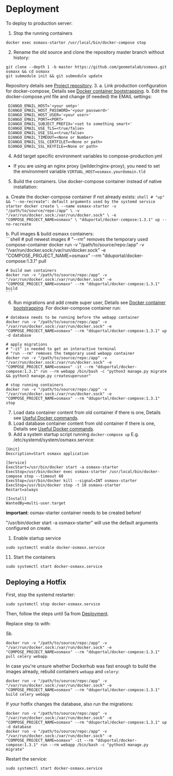# Deployment

To deploy to production server:

1. Stop the running containers
  ```shell
  docker exec osmaxx-starter /usr/local/bin/docker-compose stop
  ```

2. Rename the old source and clone the repository master branch without history:

  ```shell
  git clone --depth 1 -b master https://github.com/geometalab/osmaxx.git osmaxx && cd osmaxx
  git submodule init && git submodule update
  ```
  Repository details see [Project repository](git-repository.md).
3. a. Link production configuration for docker-compose, Details see [Docker container bootstrapping](../README.md#initializationdocker-container-bootstrapping).
   b. Edit the docker-compose.yml file and change (if needed) the EMAIL settings:
   ```shell
    DJANGO_EMAIL_HOST='<your smtp>'
    DJANGO_EMAIL_HOST_PASSWORD='<your password>'
    DJANGO_EMAIL_HOST_USER='<your user>'
    DJANGO_EMAIL_PORT=<PORT>
    DJANGO_EMAIL_SUBJECT_PREFIX='<set to something smart>'
    DJANGO_EMAIL_USE_TLS=<true/false>
    DJANGO_EMAIL_USE_SSL=<true/false>
    DJANGO_EMAIL_TIMEOUT=<None or Number>
    DJANGO_EMAIL_SSL_CERTFILET=<None or path>
    DJANGO_EMAIL_SSL_KEYFILE=<None or path> 
   ```

4. Add target specific environment variables to compose-production.yml
  * If you are using an nginx proxy (jwilder/nginx-proxy), you need to set the environment variable
    `VIRTUAL_HOST=osmaxx.yourdomain.tld`
5. Build the containers. Use docker-compose container instead of native installation:

  a. Create the docker-compose container if not already exists:
    ```shell
    # "up" && "--no-recreate": default arguments used by the systemd service starter
    docker create \
      --name osmaxx-starter
      -v "/path/to/source/repo:/app" \
      -v "/var/run/docker.sock:/var/run/docker.sock" \
      -e "COMPOSE_PROJECT_NAME=osmaxx" \
      "dduportal/docker-compose:1.3.1" up --no-recreate
    ```

  b. Pull images & build osmaxx containers:  
    ```shell
    # pull newest images
    # "--rm" removes the temporary used compose-container
    docker run -v "/path/to/source/repo:/app" -v "/var/run/docker.sock:/var/run/docker.sock" -e "COMPOSE_PROJECT_NAME=osmaxx" --rm "dduportal/docker-compose:1.3.1" pull

    # build own containers
    docker run -v "/path/to/source/repo:/app" -v "/var/run/docker.sock:/var/run/docker.sock" -e "COMPOSE_PROJECT_NAME=osmaxx" --rm "dduportal/docker-compose:1.3.1" build
    ```

6. Run migrations and add create super user, Details see [Docker container bootstrapping](../README.md#initializationdocker-container-bootstrapping).
  For docker-compose container run:

  ```shell
  # database needs to be running before the webapp container
  docker run -v "/path/to/source/repo:/app" -v "/var/run/docker.sock:/var/run/docker.sock" -e "COMPOSE_PROJECT_NAME=osmaxx" --rm "dduportal/docker-compose:1.3.1" up -d database

  # apply migrations
  # "-it" is needed to get an interactive terminal
  # "run --rm" removes the temporary used webapp container
  docker run -v "/path/to/source/repo:/app" -v "/var/run/docker.sock:/var/run/docker.sock" -e "COMPOSE_PROJECT_NAME=osmaxx" -it --rm "dduportal/docker-compose:1.3.1" run --rm webapp /bin/bash -c "python3 manage.py migrate && python3 manage.py createsuperuser"

  # stop running containers
  docker run -v "/path/to/source/repo:/app" -v "/var/run/docker.sock:/var/run/docker.sock" -e "COMPOSE_PROJECT_NAME=osmaxx" --rm "dduportal/docker-compose:1.3.1" stop
  ```
7. Load data container content from old container if there is one, Details see [Useful Docker commands](project-development-environment.md#useful-docker-commands).
8. Load database container content from old container if there is one, Details see [Useful Docker commands](project-development-environment.md#useful-docker-commands).
9. Add a system startup script running `docker-compose up`
  E.g. /etc/systemd/system/osmaxx.service:

  ```shell
  [Unit]
  Description=Start osmaxx application

  [Service]
  ExecStart=/usr/bin/docker start -a osmaxx-starter
  ExecStop=/usr/bin/docker exec osmaxx-starter /usr/local/bin/docker-compose stop --timeout 60
  ExecStop=/usr/bin/docker kill --signal=INT osmaxx-starter
  ExecStop=/usr/bin/docker stop -t 10 osmaxx-starter
  Restart=always

  [Install]
  WantedBy=multi-user.target
  ```
  **important**: osmax-starter container needs to be created before!

  "/usr/bin/docker start -a osmaxx-starter" will use the default arguments configured on create.

1. Enable startup service  
  ```shell
  sudo systemctl enable docker-osmaxx.service
  ```

11. Start the containers
  ```shell
  sudo systemctl start docker-osmaxx.service
  ```

## Deploying a Hotfix

First, stop the systemd restarter:
```shell
sudo systemctl stop docker-osmaxx.service
```

Then, follow the steps until 5a from [Deployment](#Deployment).

Replace step `5b` with:

*5b.*

```shell
docker run -v "/path/to/source/repo:/app" -v "/var/run/docker.sock:/var/run/docker.sock" -e "COMPOSE_PROJECT_NAME=osmaxx" --rm "dduportal/docker-compose:1.3.1" pull celery webapp
 ```

In case you're unsure whether Dockerhub was fast enough to build the images already, rebuild containers `webapp` and `celery`:

```shell
docker run -v "/path/to/source/repo:/app" -v "/var/run/docker.sock:/var/run/docker.sock" -e "COMPOSE_PROJECT_NAME=osmaxx" --rm "dduportal/docker-compose:1.3.1" build celery webapp
```

If your hotfix changes the database, also run the migrations:

```shell
docker run -v "/path/to/source/repo:/app" -v "/var/run/docker.sock:/var/run/docker.sock" -e "COMPOSE_PROJECT_NAME=osmaxx" --rm "dduportal/docker-compose:1.3.1" up -d database
docker run -v "/path/to/source/repo:/app" -v "/var/run/docker.sock:/var/run/docker.sock" -e "COMPOSE_PROJECT_NAME=osmaxx" -it --rm "dduportal/docker-compose:1.3.1" run --rm webapp /bin/bash -c "python3 manage.py migrate"
```

Restart the service:

```shell
sudo systemctl start docker-osmaxx.service
```
